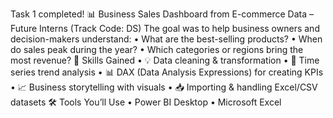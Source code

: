 Task 1 completed!
📊 Business Sales Dashboard from E-commerce Data – Future Interns (Track Code: DS)
The goal was to help business owners and decision-makers understand:
•	What are the best-selling products?
•	When do sales peak during the year?
•	Which categories or regions bring the most revenue?
🎯 Skills Gained
•	💡 Data cleaning & transformation
•	📆 Time series trend analysis
•	📊 DAX (Data Analysis Expressions) for creating KPIs
•	📈 Business storytelling with visuals
•	📥 Importing & handling Excel/CSV datasets
🛠️ Tools You’ll Use
•	Power BI Desktop 
•	Microsoft Excel 

